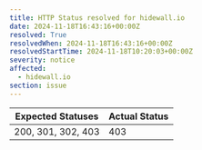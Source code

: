 ```yaml
---
title: HTTP Status resolved for hidewall.io
date: 2024-11-18T16:43:16+00:00Z
resolved: True
resolvedWhen: 2024-11-18T16:43:16+00:00Z
resolvedStartTime: 2024-11-18T10:20:03+00:00Z
severity: notice
affected:
  - hidewall.io
section: issue
---
```


| Expected Statuses | Actual Status  |
|-------------------|----------------|
| 200, 301, 302, 403 | 403 |
